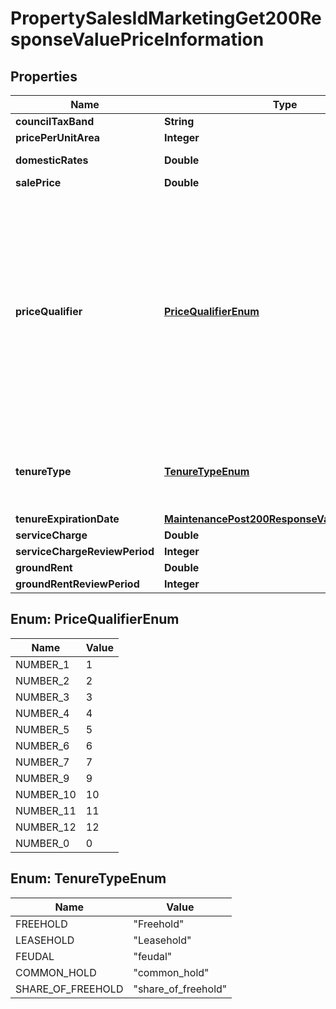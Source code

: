 

# PropertySalesIdMarketingGet200ResponseValuePriceInformation


## Properties

| Name | Type | Description | Notes |
|------------ | ------------- | ------------- | -------------|
|**councilTaxBand** | **String** |  |  [optional] |
|**pricePerUnitArea** | **Integer** |  |  [optional] |
|**domesticRates** | **Double** | Domestic rate for property. |  [optional] |
|**salePrice** | **Double** |  |  [optional] |
|**priceQualifier** | [**PriceQualifierEnum**](#PriceQualifierEnum) | 1 &#x3D; POA, 2 &#x3D; Guide price, 3 &#x3D; Fixed price, 4 &#x3D; Offers in excess of, 5 &#x3D; OIRO, 6 &#x3D; Sale by tender, 7 &#x3D; From, 9 &#x3D; Shared ownership, 10 &#x3D; Offers over, 11 &#x3D; Part buy part rent, 12 &#x3D; Shared equity, 0 &#x3D; Default |  [optional] |
|**tenureType** | [**TenureTypeEnum**](#TenureTypeEnum) | Freehold, Leasehold, Feudal, Commonhold, Share of Freehold |  [optional] |
|**tenureExpirationDate** | [**MaintenancePost200ResponseValueCreatedDate**](MaintenancePost200ResponseValueCreatedDate.md) |  |  [optional] |
|**serviceCharge** | **Double** |  |  [optional] |
|**serviceChargeReviewPeriod** | **Integer** |  |  [optional] |
|**groundRent** | **Double** |  |  [optional] |
|**groundRentReviewPeriod** | **Integer** |  |  [optional] |



## Enum: PriceQualifierEnum

| Name | Value |
|---- | -----|
| NUMBER_1 | 1 |
| NUMBER_2 | 2 |
| NUMBER_3 | 3 |
| NUMBER_4 | 4 |
| NUMBER_5 | 5 |
| NUMBER_6 | 6 |
| NUMBER_7 | 7 |
| NUMBER_9 | 9 |
| NUMBER_10 | 10 |
| NUMBER_11 | 11 |
| NUMBER_12 | 12 |
| NUMBER_0 | 0 |



## Enum: TenureTypeEnum

| Name | Value |
|---- | -----|
| FREEHOLD | &quot;Freehold&quot; |
| LEASEHOLD | &quot;Leasehold&quot; |
| FEUDAL | &quot;feudal&quot; |
| COMMON_HOLD | &quot;common_hold&quot; |
| SHARE_OF_FREEHOLD | &quot;share_of_freehold&quot; |



